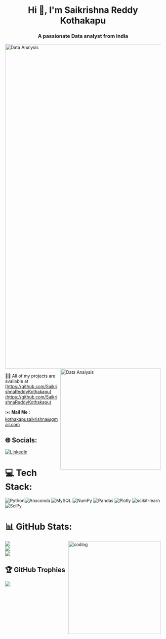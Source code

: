 <h1 align="center">Hi 👋, I'm Saikrishna Reddy Kothakapu</h1>
<h3 align="center">A passionate Data analyst from India</h3>


<img align="center" alt="Data Analysis" width="1050" src="https://miro.medium.com/v2/resize:fit:1400/1*dBPwuC3Dh2WWFFYTwogTMA.gif">

<img align="right" alt="Data Analysis" width="325" src="https://media2.giphy.com/media/3oKIPEqDGUULpEU0aQ/giphy.gif?cid=6c09b9529ee598b240f7cb41cd4ba4baf2599000ac486c4b&rid=giphy.gif&ct=g">






👨‍💻 All of my projects are available at [https://github.com/SaikrishnaReddyKothakapu](https://github.com/SaikrishnaReddyKothakapu)

✉️ 𝐌𝐚𝐢𝐥 𝐌𝐞 : kothakapusaikrishna@gmail.com

## 🌐 Socials:


[![LinkedIn](https://img.shields.io/badge/LinkedIn-%230077B5.svg?logo=linkedin&logoColor=white)](https://www.linkedin.com/in/ksaikrishnareddy/)



# 💻 Tech Stack:
![Python](https://img.shields.io/badge/python-3670A0?style=plastic&logo=python&logoColor=ffdd54)![Anaconda](https://img.shields.io/badge/Anaconda-%2344A833.svg?style=plastic&logo=anaconda&logoColor=white) ![MySQL](https://img.shields.io/badge/mysql-%2300f.svg?style=plastic&logo=mysql&logoColor=white) ![NumPy](https://img.shields.io/badge/numpy-%23013243.svg?style=plastic&logo=numpy&logoColor=white) ![Pandas](https://img.shields.io/badge/pandas-%23150458.svg?style=plastic&logo=pandas&logoColor=white) ![Plotly](https://img.shields.io/badge/Plotly-%233F4F75.svg?style=plastic&logo=plotly&logoColor=white) ![scikit-learn](https://img.shields.io/badge/scikit--learn-%23F7931E.svg?style=plastic&logo=scikit-learn&logoColor=white) ![SciPy](https://img.shields.io/badge/SciPy-%230C55A5.svg?style=plastic&logo=scipy&logoColor=%white)

# 📊 GitHub Stats:
<img align="right" alt = "coding" width="300" src="https://user-images.githubusercontent.com/89390696/197391952-f3423814-f8a0-4b6e-bf30-6ae5c2233972.gif">

![](https://github-readme-stats.vercel.app/api?username=saikrishnareddykothakapu&theme=highcontrast&hide_border=false&include_all_commits=false)<br/>
![](https://github-readme-streak-stats.herokuapp.com/?user=saikrishnareddykothakapu&theme=highcontrast&hide_border=false)<br/>
![](https://github-readme-stats.vercel.app/api/top-langs?username=saikrishnareddykothakapu&theme=highcontrast&hide_border=false&include_all_commits=false)



## 🏆 GitHub Trophies
![](https://github-profile-trophy.vercel.app/?username=saikrishnareddykothakapu&theme=darkhub&no-frame=false&no-bg=false&margin-w=4)
